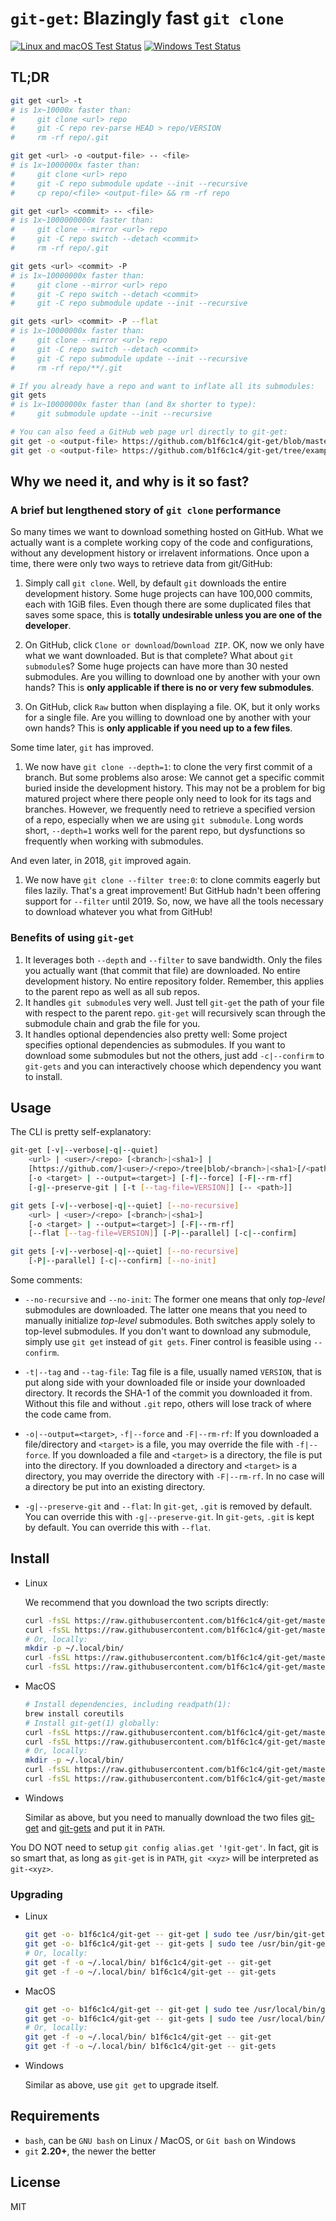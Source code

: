 # `git-get`: Blazingly fast `git clone`

[![Linux and macOS Test Status](https://travis-ci.com/b1f6c1c4/git-get.svg?branch=master)](https://travis-ci.com/b1f6c1c4/git-get)
[![Windows Test Status](https://ci.appveyor.com/api/projects/status/32r7s2skrgm9ubva?svg=true)](https://ci.appveyor.com/project/b1f6c1c4/git-get/branch/master)

## TL;DR

```bash
git get <url> -t
# is 1x~10000x faster than:
#     git clone <url> repo
#     git -C repo rev-parse HEAD > repo/VERSION
#     rm -rf repo/.git

git get <url> -o <output-file> -- <file>
# is 1x~1000000x faster than:
#     git clone <url> repo
#     git -C repo submodule update --init --recursive
#     cp repo/<file> <output-file> && rm -rf repo

git get <url> <commit> -- <file>
# is 1x~1000000000x faster than:
#     git clone --mirror <url> repo
#     git -C repo switch --detach <commit>
#     rm -rf repo/.git

git gets <url> <commit> -P
# is 1x~10000000x faster than:
#     git clone --mirror <url> repo
#     git -C repo switch --detach <commit>
#     git -C repo submodule update --init --recursive

git gets <url> <commit> -P --flat
# is 1x~10000000x faster than:
#     git clone --mirror <url> repo
#     git -C repo switch --detach <commit>
#     git -C repo submodule update --init --recursive
#     rm -rf repo/**/.git

# If you already have a repo and want to inflate all its submodules:
git gets
# is 1x~10000000x faster than (and 8x shorter to type):
#     git submodule update --init --recursive

# You can also feed a GitHub web page url directly to git-get:
git get -o <output-file> https://github.com/b1f6c1c4/git-get/blob/master/git-get
git get -o <output-file> https://github.com/b1f6c1c4/git-get/tree/example-repo2/git-get/dir
```

## Why we need it, and why is it so fast?

### A brief but lengthened story of `git clone` performance

So many times we want to download something hosted on GitHub.
What we actually want is a complete working copy of the code and configurations,
without any development history or irrelavent informations.
Once upon a time, there were only two ways to retrieve data from git/GitHub:

1. Simply call `git clone`.
Well, by default `git` downloads the entire development history.
Some huge projects can have 100,000 commits, each with 1GiB files.
Even though there are some duplicated files that saves some space,
this is **totally undesirable unless you are one of the developer**.

1. On GitHub, click `Clone or download`/`Download ZIP`.
OK, now we only have what we want downloaded.
But is that complete? What about `git submodule`s?
Some huge projects can have more than 30 nested submodules.
Are you willing to download one by another with your own hands?
This is **only applicable if there is no or very few submodules**.

1. On GitHub, click `Raw` button when displaying a file.
OK, but it only works for a single file.
Are you willing to download one by another with your own hands?
This is **only applicable if you need up to a few files**.

Some time later, `git` has improved.

1. We now have `git clone --depth=1`: to clone the very first commit of a branch.
But some problems also arose:
We cannot get a specific commit buried inside the development history.
This may not be a problem for big matured project where there
people only need to look for its tags and branches.
However, we frequently need to retrieve a specified version of a repo,
especially when we are using `git submodule`.
Long words short, `--depth=1` works well for the parent repo,
but dysfunctions so frequently when working with submodules.

And even later, in 2018, `git` improved again.

1. We now have `git clone --filter tree:0`: to clone commits eagerly but files lazily.
That's a great improvement!
But GitHub hadn't been offering support for `--filter` until 2019.
So, now, we have all the tools necessary to download whatever you what from GitHub!

### Benefits of using `git-get`

1. It leverages both `--depth` and `--filter` to save bandwidth.
Only the files you actually want (that commit that file) are downloaded.
No entire development history.
No entire repository folder.
Remember, this applies to the parent repo as well as all sub repos.
1. It handles `git submodule`s very well.
Just tell `git-get` the path of your file with respect to the parent repo.
`git-get` will recursively scan through the submodule chain and grab the file for you.
1. It handles optional dependencies also pretty well:
Some project specifies optional dependencies as submodules.
If you want to download some submodules but not the others,
just add `-c|--confirm` to `git-gets` and you can
interactively choose which dependency you want to install.

## Usage

The CLI is pretty self-explanatory:

```bash
git-get [-v|--verbose|-q|--quiet]
    <url> | <user>/<repo> [<branch>|<sha1>] |
    [https://github.com/]<user>/<repo>/tree|blob/<branch>|<sha1>[/<path>]
    [-o <target> | --output=<target>] [-f|--force] [-F|--rm-rf]
    [-g|--preserve-git | [-t [--tag-file=VERSION]] [-- <path>]]

git gets [-v|--verbose|-q|--quiet] [--no-recursive]
    <url> | <user>/<repo> [<branch>|<sha1>]
    [-o <target> | --output=<target>] [-F|--rm-rf]
    [--flat [--tag-file=VERSION]] [-P|--parallel] [-c|--confirm]

git gets [-v|--verbose|-q|--quiet] [--no-recursive]
    [-P|--parallel] [-c|--confirm] [--no-init]
```

Some comments:

* `--no-recursive` and `--no-init`:
The former one means that only *top-level* submodules are downloaded.
The latter one means that you need to manually initialize *top-level* submodules.
Both switches apply solely to top-level submodules.
If you don't want to download any submodule, simply use `git get` instead of `git gets`.
Finer control is feasible using `--confirm`.

* `-t|--tag` and `--tag-file`:
Tag file is a file, usually named `VERSION`, that is put
along side with your downloaded file or inside your downloaded directory.
It records the SHA-1 of the commit you downloaded it from.
Without this file and without `.git` repo,
others will lose track of where the code came from.

* `-o|--output=<target>`, `-f|--force` and `-F|--rm-rf`:
If you downloaded a file/directory and `<target>` is a file,
you may override the file with `-f|--force`.
If you downloaded a file and `<target>` is a directory,
the file is put into the directory.
If you downloaded a directory and `<target>` is a directory,
you may override the directory with `-F|--rm-rf`.
In no case will a directory be put into an existing directory.

* `-g|--preserve-git` and `--flat`:
In `git-get`, `.git` is removed by default. You can override this with `-g|--preserve-git`.
In `git-gets`, `.git` is kept by default. You can override this with `--flat`.

## Install

- Linux

    We recommend that you download the two scripts directly:
    ```bash
    curl -fsSL https://raw.githubusercontent.com/b1f6c1c4/git-get/master/git-get | sudo tee /usr/bin/git-get > /dev/null && sudo chmod 755 /usr/bin/git-get
    curl -fsSL https://raw.githubusercontent.com/b1f6c1c4/git-get/master/git-gets | sudo tee /usr/bin/git-gets > /dev/null && sudo chmod 755 /usr/bin/git-gets
    # Or, locally:
    mkdir -p ~/.local/bin/
    curl -fsSL https://raw.githubusercontent.com/b1f6c1c4/git-get/master/git-get | tee ~/.local/bin/git-get > /dev/null && chmod 755 ~/.local/bin/git-get
    curl -fsSL https://raw.githubusercontent.com/b1f6c1c4/git-get/master/git-gets | tee ~/.local/bin/git-gets > /dev/null && chmod 755 ~/.local/bin/git-gets
    ```

- MacOS

    ```bash
    # Install dependencies, including readpath(1):
    brew install coreutils
    # Install git-get(1) globally:
    curl -fsSL https://raw.githubusercontent.com/b1f6c1c4/git-get/master/git-get | sudo tee /usr/local/bin/git-get > /dev/null && sudo chmod 755 /usr/local/bin/git-get
    curl -fsSL https://raw.githubusercontent.com/b1f6c1c4/git-get/master/git-gets | sudo tee /usr/local/bin/git-gets > /dev/null && sudo chmod 755 /usr/local/bin/git-gets
    # Or, locally:
    mkdir -p ~/.local/bin/
    curl -fsSL https://raw.githubusercontent.com/b1f6c1c4/git-get/master/git-get | tee ~/.local/bin/git-get > /dev/null && chmod 755 ~/.local/bin/git-get
    curl -fsSL https://raw.githubusercontent.com/b1f6c1c4/git-get/master/git-gets | tee ~/.local/bin/git-gets > /dev/null && chmod 755 ~/.local/bin/git-gets
    ```

- Windows

    Similar as above, but you need to manually download the two files [git-get](https://github.com/b1f6c1c4/git-get/blob/master/git-get) and [git-gets](https://github.com/b1f6c1c4/git-get/blob/master/git-gets) and put it in `PATH`.

You DO NOT need to setup `git config alias.get '!git-get'`.
In fact, git is so smart that, as long as `git-get` is in `PATH`, `git <xyz>` will be interpreted as `git-<xyz>`.

### Upgrading

- Linux

    ```bash
    git get -o- b1f6c1c4/git-get -- git-get | sudo tee /usr/bin/git-get >/dev/null
    git get -o- b1f6c1c4/git-get -- git-gets | sudo tee /usr/bin/git-gets >/dev/null
    # Or, locally:
    git get -f -o ~/.local/bin/ b1f6c1c4/git-get -- git-get
    git get -f -o ~/.local/bin/ b1f6c1c4/git-get -- git-gets
    ```

- MacOS

    ```bash
    git get -o- b1f6c1c4/git-get -- git-get | sudo tee /usr/local/bin/git-get >/dev/null
    git get -o- b1f6c1c4/git-get -- git-gets | sudo tee /usr/local/bin/git-gets >/dev/null
    # Or, locally:
    git get -f -o ~/.local/bin/ b1f6c1c4/git-get -- git-get
    git get -f -o ~/.local/bin/ b1f6c1c4/git-get -- git-gets
    ```

- Windows

    Similar as above, use `git get` to upgrade itself.

## Requirements

* `bash`, can be `GNU bash` on Linux / MacOS, or `Git bash` on Windows
* `git` **2.20+**, the newer the better

## License

MIT
